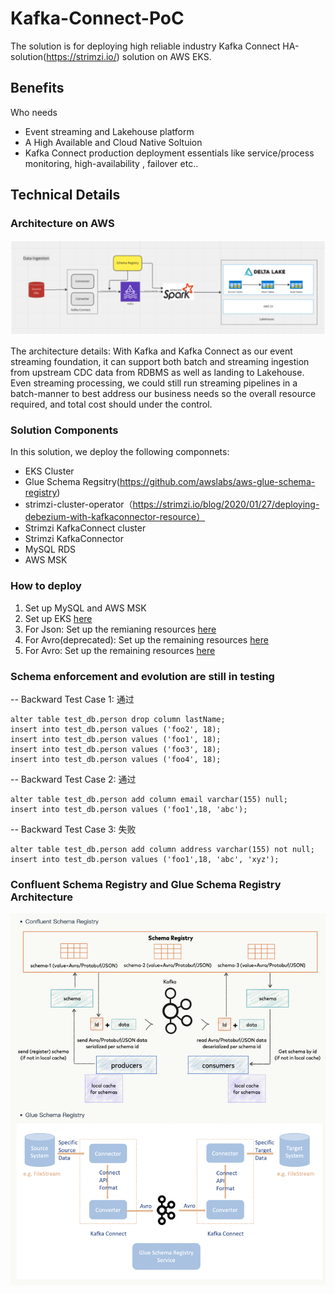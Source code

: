# Kafka-Connect-PoC
The solution is for deploying high reliable industry Kafka Connect HA-solution(https://strimzi.io/) solution on AWS EKS. 

## Benefits
Who needs 
- Event streaming and Lakehouse platform
- A High Available and Cloud Native Soltuion
- Kafka Connect production deployment essentials like service/process monitoring, high-availability , failover etc..

## Technical Details

### Architecture on AWS
![](./images/architecture1.png)

The architecture details:
With Kafka and Kafka Connect as our event streaming foundation, it can support both batch and streaming ingestion from upstream CDC data from RDBMS as well as landing to Lakehouse. Even streaming processing, we could still run streaming pipelines in a batch-manner to best address our business needs so the overall resource required, and total cost should under the control. 

### Solution Components

In this solution, we deploy the following componnets:
- EKS Cluster
- Glue Schema Regsitry(https://github.com/awslabs/aws-glue-schema-registry)
- strimzi-cluster-operator（https://strimzi.io/blog/2020/01/27/deploying-debezium-with-kafkaconnector-resource）
- Strimzi KafkaConnect cluster
- Strimzi KafkaConnector
- MySQL RDS
- AWS MSK

### How to deploy

1. Set up MySQL and AWS MSK
2. Set up EKS [here](./resources/02-create-eks-cluster.yaml)
3. For Json: Set up the remianing resources [here](./resources/03-create-kafka-resources-json.yaml)
4. For Avro(deprecated): Set up the remaining resources [here](./resources/04-create-kafka-resources-avro-v1.yaml)
5. For Avro: Set up the remaining resources [here](./resources/04-create-kafka-resources-avro-v2.yaml)


### Schema enforcement and evolution are still in testing
-- Backward Test Case 1: 通过
```
alter table test_db.person drop column lastName;
insert into test_db.person values ('foo2', 18);
insert into test_db.person values ('foo1', 18);
insert into test_db.person values ('foo3', 18);
insert into test_db.person values ('foo4', 18);
```
-- Backward Test Case 2: 通过
```
alter table test_db.person add column email varchar(155) null;
insert into test_db.person values ('foo1',18, 'abc');
```
-- Backward Test Case 3: 失败
```
alter table test_db.person add column address varchar(155) not null;
insert into test_db.person values ('foo1',18, 'abc', 'xyz');
```
### Confluent Schema Registry and Glue Schema Registry Architecture
![](./images/architecture2.png)
